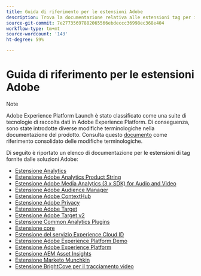 ```yaml
---
title: Guida di riferimento per le estensioni Adobe
description: Trova la documentazione relativa alle estensioni tag per i prodotti Adobe in Adobe Experience Platform.
source-git-commit: 7e27735697882065566ebdeccc36998ec368e404
workflow-type: tm+mt
source-wordcount: '143'
ht-degree: 59%

---
```


# Guida di riferimento per le estensioni Adobe

>[!NOTE]
>
>Adobe Experience Platform Launch è stato classificato come una suite di tecnologie di raccolta dati in Adobe Experience Platform. Di conseguenza, sono state introdotte diverse modifiche terminologiche nella documentazione del prodotto. Consulta questo [documento](../../term-updates.md) come riferimento consolidato delle modifiche terminologiche.

Di seguito è riportato un elenco di documentazione per le estensioni di tag fornite dalle soluzioni Adobe:

* [Estensione Analytics](analytics/overview.md)
* [Estensione Adobe Analytics Product String](product-string/overview.md)
* [Estensione Adobe Media Analytics (3.x SDK) for Audio and Video](media-analytics-3x/overview.md)
* [Estensione Adobe Audience Manager](./audience-manager/overview.md)
* [Estensione Adobe ContextHub](./contexthub/overview.md)
* [Estensione Adobe Privacy](./privacy/overview.md)
* [Estensione Adobe Target](target/overview.md)
* [Estensione Adobe Target v2](target-v2/overview.md)
* [Estensione Common Analytics Plugins](plugins/overview.md)
* [Estensione core](core/overview.md)
* [Estensione del servizio Experience Cloud ID](id-service/overview.md)
* [Estensione Adobe Experience Platform Demo](./platform-demo/overview.md)
* [Estensione Adobe Experience Platform](sdk/overview.md)
* [Estensione AEM Asset Insights](asset-insights/overview.md)
* [Estensione Marketo Munchkin](marketo/overview.md)
* [Estensione BrightCove per il tracciamento video](brightcove/overview.md)

<!--  previously empty parent topic. -->
